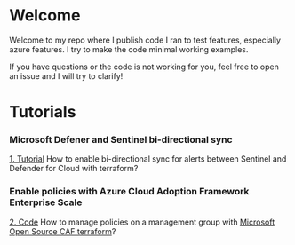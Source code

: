 # Welcome

Welcome to my repo where I publish code I ran to test features, especially azure features. I try to make the code minimal working examples.

If you have questions or the code is not working for you, feel free to open an issue and I will try to clarify!

# Tutorials

### Microsoft Defener and Sentinel bi-directional sync
[1. Tutorial](samples/1_defender_bidirectional_sync.md) How to enable bi-directional sync for alerts between Sentinel and Defender for Cloud with terraform? 

### Enable policies with Azure Cloud Adoption Framework Enterprise Scale
[2. Code](demo_rg_governance/main.tf) How to manage policies on a management group with [Microsoft Open Source CAF terraform](https://registry.terraform.io/modules/Azure/caf-enterprise-scale/azurerm/latest)? 


